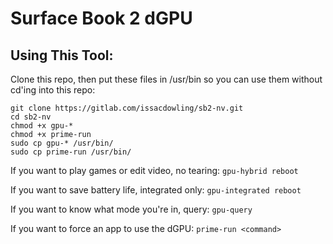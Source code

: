 # Surface Book 2 dGPU

## Using This Tool:


Clone this repo, then put these files in /usr/bin so you can use them without cd'ing into this repo:
```
git clone https://gitlab.com/issacdowling/sb2-nv.git
cd sb2-nv
chmod +x gpu-*
chmod +x prime-run
sudo cp gpu-* /usr/bin/
sudo cp prime-run /usr/bin/
```

If you want to play games or edit video, no tearing:
`
gpu-hybrid
reboot
`

If you want to save battery life, integrated only:
`
gpu-integrated
reboot
`

If you want to know what mode you're in, query:
`
gpu-query
`

If you want to force an app to use the dGPU:
`
prime-run <command>
`